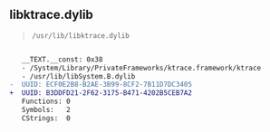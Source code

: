## libktrace.dylib

> `/usr/lib/libktrace.dylib`

```diff

   __TEXT.__const: 0x38
   - /System/Library/PrivateFrameworks/ktrace.framework/ktrace
   - /usr/lib/libSystem.B.dylib
-  UUID: ECF0E2B8-B2AE-3B99-8CF2-7B11D7DC3405
+  UUID: B3DDFD21-2F62-3175-B471-4202B5CEB7A2
   Functions: 0
   Symbols:   2
   CStrings:  0

```
